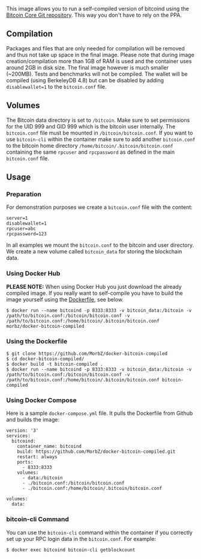This image allows you to run a self-compiled version of bitcoind using the [Bitcoin Core Git repository](https://github.com/bitcoin/bitcoin). This way you don't have to rely on the PPA.

## Compilation ##
Packages and files that are only needed for compilation will be removed and thus not take up space in the final image. Please note that during image creation/compilation more than 1GB of RAM is used and the container uses around 2GB in disk size. The final image however is much smaller (~200MB). Tests and benchmarks will not be compiled. The wallet will be compiled (using BerkeleyDB 4.8) but can be disabled by adding `disablewallet=1` to the `bitcoin.conf` file.

## Volumes ##
The Bitcoin data directory is set to `/bitcoin`. Make sure to set permissions for the UID 999 and GID 999 which is the bitcoin user internally. The `bitcoin.conf` file must be mounted in `/bitcoin/bitcoin.conf`. If you want to use `bitcoin-cli` within the container make sure to add another `bitcoin.conf` to the bitcoin home directory `/home/bitcoin/.bitcoin/bitcoin.conf` containing the same `rpcuser` and `rpcpassword` as defined in the main `bitcoin.conf` file.

## Usage ##
### Preparation ###
For demonstration purposes we create a `bitcoin.conf` file with the content:

```
server=1  
disablewallet=1  
rpcuser=abc  
rpcpassword=123  
``` 

In all examples we mount the `bitcoin.conf` to the bitcoin and user directory. We create a new volume called `bitcoin_data` for storing the blockchain data.

### Using Docker Hub ###

**PLEASE NOTE:** When using Docker Hub you just download the already compiled image. If you really want to self-compile you have to build the image yourself using the [Dockerfile](https://github.com/MorbZ/docker-bitcoin-compiled/blob/master/Dockerfile), see below.

```$ docker run --name bitcoind -p 8333:8333 -v bitcoin_data:/bitcoin -v /path/to/bitcoin.conf:/bitcoin/bitcoin.conf -v /path/to/bitcoin.conf:/home/bitcoin/.bitcoin/bitcoin.conf morbz/docker-bitcoin-compiled```

### Using the Dockerfile ###

```
$ git clone https://github.com/MorbZ/docker-bitcoin-compiled  
$ cd docker-bitcoin-compiled/  
$ docker build -t bitcoin-compiled .
$ docker run --name bitcoind -p 8333:8333 -v bitcoin_data:/bitcoin -v /path/to/bitcoin.conf:/bitcoin/bitcoin.conf -v /path/to/bitcoin.conf:/home/bitcoin/.bitcoin/bitcoin.conf bitcoin-compiled
```

### Using Docker Compose ###

Here is a sample `docker-compose.yml` file. It pulls the Dockerfile from Github and builds the image:

```
version: '3'
services:
  bitcoind:
    container_name: bitcoind
    build: https://github.com/MorbZ/docker-bitcoin-compiled.git
    restart: always
    ports:
      - 8333:8333
    volumes:
      - data:/bitcoin
      - ./bitcoin.conf:/bitcoin/bitcoin.conf
      - ./bitcoin.conf:/home/bitcoin/.bitcoin/bitcoin.conf

volumes:
  data:
```

### bitcoin-cli Command ###

You can use the `bitcoin-cli` command within the container if you correctly set up your RPC login data in the `bitcoin.conf`. For example:

```$ docker exec bitcoind bitcoin-cli getblockcount```
